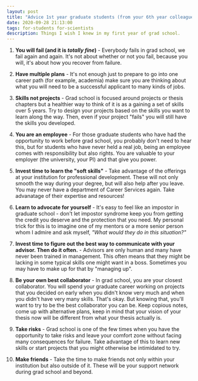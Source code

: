 ```yaml
---
layout: post
title: "Advice 1st year graduate students (from your 6th year colleague)"
date: 2020-09-28 21:13:00
tags: for-students for-scientists
description: Things I wish I knew in my first year of grad school. 
---
```

1. **You will fail (and it is _totally fine_)** - Everybody fails in grad school, we fail again and again. It's not about whether or not you fail, because you will, it's about how you recover from failure. 

2. **Have multiple plans** - It's not enough just to prepare to go into one career path (for example, academia) make sure you are thinking about what you will need to be a successful applicant to many kinds of jobs.

3. **Skills not projects** - Grad school is focused around projects or thesis chapters but a healthier way to think of it is as a gaining a set of skills over 5 years. Try to design your projects based on the skills you want to learn along the way. Then, even if your project "fails" you will still have the skills you developed. 

4. **You are an employee** - For those graduate students who have had the opportunity to work before grad school, you probably don't need to hear this, but for students who have never held a real job, being an employee comes with responsibility but also rights. You are valuable to your employer (the university, your PI) and that give you power.

5. **Invest time to learn the "soft skills"** - Take advantage of the offerings at your institution for professional development. These will not only smooth the way during your degree, but will also help after you leave. You may never have a department of Career Services again. Take advanatage of their expertise and resources!

6. **Learn to advocate for yourself** - It's easy to feel like an impostor in graduate school - don't let impostor syndrome keep you from getting the credit you deserve and the protection that you need. My personal trick for this is to imagine one of my mentors or a more senior person whom I admire and ask myself, *"What would they do in this situation?"*

7. **Invest time to figure out the best way to communicate with your advisor. Then do it often.** - Advisors are only human and many have never been trained in management. This often means that they might be lacking in some typical skills one might want in a boss. Sometimes you may have to make up for that by "managing up".

8. **Be your own best collaborator** - In grad school, you are your closest collaborator. You will spend your graduate career working on projects that you decided on early when you didn't know very much and when you didn't have very many skills. That's okay. But knowing that, you'll want to try to be the best collaborator you can be. Keep copious notes, come up with alternative plans, keep in mind that your vision of your thesis now will be different from what your thesis actually is. 

9. **Take risks** - Grad school is one of the few times when you have the opportunity to take risks and leave your comfort zone without facing many consequences for failure. Take advantage of this to learn new skills or start projects that you might otherwise be intimidated to try. 

10. **Make friends** - Take the time to make friends not only within your institution but also outside of it. These will be your support network during grad school and beyond.